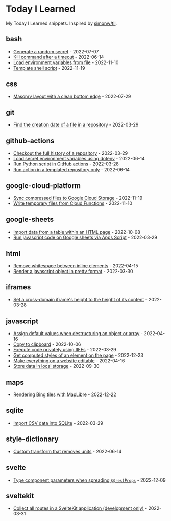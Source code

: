 # Today I Learned

My Today I Learned snippets. Inspired by [simonw/til](https://github.com/simonw/til).

<!-- entries: start -->

## bash

- [Generate a random secret](bash/generate-random-secret.md) - 2022-07-07
- [Kill command after a timeout](bash/kill-command-after-timeout.md) - 2022-06-14
- [Load environment variables from file](bash/load-environment-variables-from-file.md) - 2022-11-10
- [Template shell script](bash/template-shell-script.md) - 2022-11-19

## css

- [Masonry layout with a clean bottom edge](css/masonry-layout-with-clean-bottom-edge.md) - 2022-07-29

## git

- [Find the creation date of a file in a repository](git/get-date-of-first-commit.md) - 2022-03-29

## github-actions

- [Checkout the full history of a repository](github-actions/checkout-full-history-of-repo.md) - 2022-03-29
- [Load secret environment variables using dotenv](github-actions/load-secret-env-variables-using-dotenv.md) - 2022-06-14
- [Run Python script in GitHub actions](github-actions/run-python-script.md) - 2022-03-28
- [Run action in a templated repository only](github-actions/run-action-in-templated-repo-only.md) - 2022-06-14

## google-cloud-platform

- [Sync compressed files to Google Cloud Storage](google-cloud-platform/sync-compressed-files-to-storage.md) - 2022-11-19
- [Write temporary files from Cloud Functions](google-cloud-platform/write-temporary-files-from-cloud-functions.md) - 2022-11-10

## google-sheets

- [Import data from a table within an HTML page](google-sheets/import-data-from-a-table-within-an-html-page.md) - 2022-10-08
- [Run javascript code on Google sheets via Apps Script](google-sheets/run-js-via-app-scripts.md) - 2022-03-29

## html

- [Remove whitespace between inline elements](html/remove-whitespace-between-inline-elements.md) - 2022-04-15
- [Render a javascript object in pretty format](html/render-js-object-in-pretty-format.md) - 2022-03-30

## iframes

- [Set a cross-domain iframe's height to the height of its content](iframes/set-iframe-height-to-the-height-of-its-content.md) - 2022-03-28

## javascript

- [Assign default values when destructuring an object or array](javascript/assign-default-values-when-destructuring-an-object-or-array.md) - 2022-04-16
- [Copy to clipboard](javascript/copy-to-clipboard.md) - 2022-10-06
- [Execute code privately using IIFEs](javascript/execute-code-privately-using-iifes.md) - 2022-03-29
- [Get computed styles of an element on the page](javascript/get-computed-styles-of-an-element.md) - 2022-12-23
- [Make everything on a website editable](javascript/make-everything-on-a-website-editable.md) - 2022-04-16
- [Store data in local storage](javascript/store-data-in-local-storage.md) - 2022-09-30

## maps

- [Rendering Bing tiles with MapLibre](maps/rendering-bing-tiles-with-maplibre.md) - 2022-12-22

## sqlite

- [Import CSV data into SQLite](sqlite/import-csv-data-into-sqlite.md) - 2022-03-29

## style-dictionary

- [Custom transform that removes units](style-dictionary/custom-transform-to-remove-units.md) - 2022-06-14

## svelte

- [Type component parameters when spreading `$$restProps`](svelte/type-component-parameters-when-spreading-restprops.md) - 2022-12-09

## sveltekit

- [Collect all routes in a SvelteKit application (development only)](sveltekit/collect-all-routes.md) - 2022-03-31

